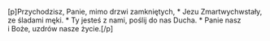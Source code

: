 [p]Przychodzisz, Panie, mimo drzwi zamkniętych, * Jezu Zmartwychwstały, ze śladami męki. * Ty jesteś z nami, poślij do nas Ducha. * Panie nasz i Boże, uzdrów nasze życie.[/p]